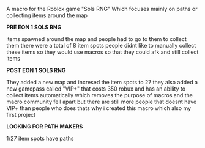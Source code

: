 A macro for the Roblox game "Sols RNG"
Which focuses mainly on paths or collecting items around the map

**PRE EON 1 SOLS RNG**

items spawned around the map and people had to go to them to collect them
there were a total of 8 item spots
people didnt like to manually collect these items
so they would use macros so that they could afk and still collect items

**POST EON 1 SOLS RNG**

They added a new map
and incresed the item spots to 27
they also added a new gamepass called "VIP+"
that costs 350 robux and has an ability to collect items automatically
which removes the purpose of macros
and the macro community fell apart
but there are still more people that doesnt have VIP+ than people who does
thats why i created this macro which also my first project

**LOOKING FOR PATH MAKERS**

1/27 item spots have paths

